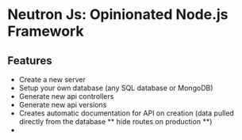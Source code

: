 # Neutron Js: Opinionated Node.js Framework

## Features
- Create a new server
- Setup your own database (any SQL database or MongoDB)
- Generate new api controllers
- Generate new api versions
- Creates automatic documentation for API on creation (data pulled directly from the database ** hide routes on production **)
- 
